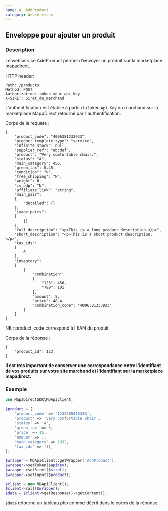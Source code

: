 ```yaml
---
name: 4. AddProduct
category: Webservices
---
```



## Enveloppe pour ajouter un produit ##


### Description ###

Le webservice AddProduct permet d'envoyer un produit sur la marketplace mapadirect.


HTTP header:


```
Path: /products
Method: POST
Authorization: token your_api_key
X-SIRET: Siret_du_marchand
```

L'authentification est établie à partir du token `Api Key` du marchand sur la marketplace MapaDirect retourné par l'authentification.

Corps de la requète :

```application/json
{
    "product_code": "4006381333933",
    "product_template_type": "service",
    "infinite_stock": null,
    "supplier_ref": "abcdef",
    "product": "Very comfortable chair.",
    "status": "A",
    "main_category": 456,
    "green_tax": 0.45,
    "condition": "N",
    "free_shipping": "N",
    "weight": 0,
    "is_edp": "N",
    "affiliate_link": "string",
    "main_pair":
    {
        "detailed": {}
    },
    "image_pairs":
    [
        {}
    ],
    "full_description": "<p>This is a long product description.</p>",
    "short_description": "<p>This is a short product description.</p>",
    "tax_ids":
    [
        0
    ],
    "inventory":
    [
        {
            "combination":
            {
                "123": 456,
                "789": 101
            },
            "amount": 5,
            "price": 48.4,
            "combination_code": "4006381333933"
        }
    ]
}
```

NB : product_code correspond à l'EAN du produit.

Corps de la réponse :

```application/json
{
    "product_id": 123
}
```

**Il est très important de conserver une correspondance entre l'identifiant de vos produits sur votre site marchand et
l'identifiant sur la marketplace mapadirect.**

### Exemple ###

```php
use MapaDirectSDK\MDApiClient;

$product = [
    'product_code' => '1234565410333',
    'product' => 'Very comfortable chair',
    'status' => 'A',
    'green_tax' => 0,
    'price' => 15,
    'amount' => 1,
    'main_category' => 1932,
    'tax_ids' => [1],
];

$wrapper = MDApiClient::getWrapper('AddProduct');
$wrapper->setToken($apiKey);
$wrapper->setSiret($siret);
$wrapper->setInput($product);

$client = new MDApiClient();
$client->call($wrapper);
$data = $client->getResponse()->getContent();
```

`$data` retourne un tableau php comme décrit dans le corps de la réponse.
